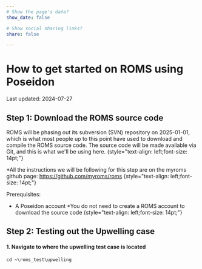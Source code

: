 ```yaml
---
# Show the page's date?
show_date: false

# Show social sharing links?
share: false

---
```


# How to get started on ROMS using Poseidon

Last updated: 2024-07-27

## Step 1: Download the ROMS source code

ROMS will be phasing out its subversion (SVN) repository on 2025-01-01, which is what most people up to this point have used to download and compile the ROMS source code. The source code will be made available via Git, and this is what we'll be using here.
{style="text-align: left;font-size: 14pt;"}

*All the instructions we will be following for this step are on the myroms github page: https://github.com/myroms/roms
{style="text-align: left;font-size: 14pt;"}

Prerequisites:
* A Poseidon account
*You do not need to create a ROMS account to download the source code
{style="text-align: left;font-size: 14pt;"}

## Step 2: Testing out the Upwelling case
#### 1. Navigate to where the upwelling test case is located

`cd ~\roms_test\upwelling`
